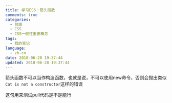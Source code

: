 ```yaml
---
title: 学习ES6：箭头函数
comments: true
categories:
  - 前端
  - CSS
  - CSS一般性重要概念
tags:
  - 我的笔记
language:
  - zh-cn
date: 2018-06-28 19:37:44
updated: 2018-06-28 19:37:44
---
```


箭头函数不可以当作构造函数，也就是说，不可以使用new命令，否则会抛出类似`Cat is not a constructor`这样的错误

这句用来测试pull代码是不是能行
